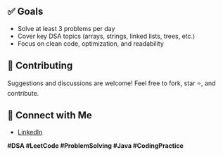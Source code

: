 
## ✅ Goals

- Solve at least 3 problems per day
- Cover key DSA topics (arrays, strings, linked lists, trees, etc.)
- Focus on clean code, optimization, and readability

## 🤝 Contributing

Suggestions and discussions are welcome! Feel free to fork, star ⭐, and contribute.

## 🔗 Connect with Me

- [LinkedIn](https://www.linkedin.com/in/prahalad-pal-31635b25a)

**#DSA #LeetCode  #ProblemSolving #Java #CodingPractice**
